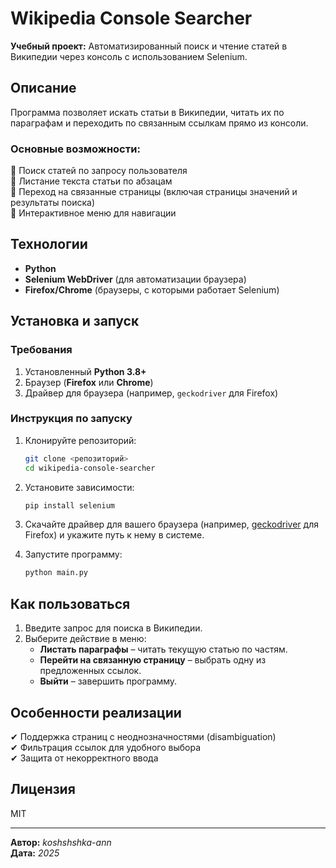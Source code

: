 # Wikipedia Console Searcher  

**Учебный проект:** Автоматизированный поиск и чтение статей в Википедии через консоль с использованием Selenium.  

## Описание  
Программа позволяет искать статьи в Википедии, читать их по параграфам и переходить по связанным ссылкам прямо из консоли.  

### Основные возможности:  
🔹 Поиск статей по запросу пользователя  
🔹 Листание текста статьи по абзацам  
🔹 Переход на связанные страницы (включая страницы значений и результаты поиска)  
🔹 Интерактивное меню для навигации  

## Технологии  
- **Python**  
- **Selenium WebDriver** (для автоматизации браузера)  
- **Firefox/Chrome** (браузеры, с которыми работает Selenium)  

## Установка и запуск  

### Требования  
1. Установленный **Python 3.8+**  
2. Браузер (**Firefox** или **Chrome**)  
3. Драйвер для браузера (например, `geckodriver` для Firefox)  

### Инструкция по запуску  
1. Клонируйте репозиторий:  
   ```bash
   git clone <репозиторий>
   cd wikipedia-console-searcher
   ```  

2. Установите зависимости:  
   ```bash
   pip install selenium
   ```  

3. Скачайте драйвер для вашего браузера (например, [geckodriver](https://github.com/mozilla/geckodriver/releases) для Firefox) и укажите путь к нему в системе.  

4. Запустите программу:  
   ```bash
   python main.py
   ```  

## Как пользоваться  
1. Введите запрос для поиска в Википедии.  
2. Выберите действие в меню:  
   - **Листать параграфы** – читать текущую статью по частям.  
   - **Перейти на связанную страницу** – выбрать одну из предложенных ссылок.  
   - **Выйти** – завершить программу.  

## Особенности реализации  
✔ Поддержка страниц с неоднозначностями (disambiguation)  
✔ Фильтрация ссылок для удобного выбора  
✔ Защита от некорректного ввода  

## Лицензия  
MIT 

---  
**Автор:** *koshshshka-ann*  
**Дата:** *2025*
